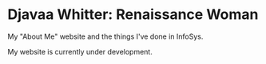 # Djavaa Whitter: Renaissance Woman
My "About Me" website and the things I've done in InfoSys.

My website is currently under development.

